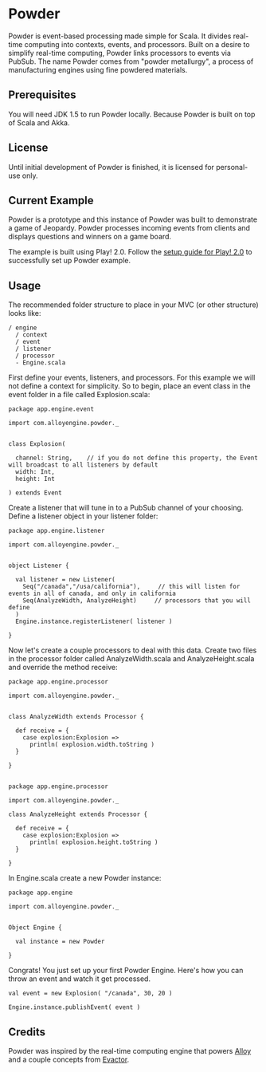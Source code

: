 Powder
======

Powder is event-based processing made simple for Scala. It divides real-time computing into contexts, events, and processors. Built on a desire to simplify real-time computing, Powder links processors to events via PubSub. The name Powder comes from "powder metallurgy", a process of manufacturing engines using fine powdered materials.

## Prerequisites
You will need JDK 1.5 to run Powder locally. Because Powder is built on top of Scala and Akka.

## License
Until initial development of Powder is finished, it is licensed for personal-use only.

## Current Example
Powder is a prototype and this instance of Powder was built to demonstrate a game of Jeopardy. Powder processes incoming events from clients and displays questions and winners on a game board.

The example is built using Play! 2.0. Follow the [setup guide for Play! 2.0](http://www.playframework.org/documentation/2.0.4/Installing) to successfully set up Powder example.

## Usage
The recommended folder structure to place in your MVC (or other structure) looks like:

    / engine
      / context
      / event
      / listener
      / processor
      - Engine.scala
      
First define your events, listeners, and processors. For this example we will not define a context for simplicity. So to begin, place an event class in the event folder in a file called Explosion.scala:

    package app.engine.event
    
    import com.alloyengine.powder._
    
    
    class Explosion(
    
      channel: String,    // if you do not define this property, the Event will broadcast to all listeners by default
      width: Int, 
      height: Int
      
    ) extends Event
    
Create a listener that will tune in to a PubSub channel of your choosing. Define a listener object in your listener folder:

    package app.engine.listener
    
    import com.alloyengine.powder._
    
    
    object Listener {
    
      val listener = new Listener(
        Seq("/canada","/usa/california"),     // this will listen for events in all of canada, and only in california
        Seq(AnalyzeWidth, AnalyzeHeight)     // processors that you will define
      )
      Engine.instance.registerListener( listener )
      
    }

Now let's create a couple processors to deal with this data. Create two files in the processor folder called AnalyzeWidth.scala and AnalyzeHeight.scala and override the method receive:

    package app.engine.processor
    
    import com.alloyengine.powder._
    
    
    class AnalyzeWidth extends Processor { 
    
      def receive = {
        case explosion:Explosion =>
          println( explosion.width.toString )
      }
    
    }


    package app.engine.processor
    
    import com.alloyengine.powder._
    
    class AnalyzeHeight extends Processor { 
    
      def receive = {
        case explosion:Explosion =>
          println( explosion.height.toString )
      }
    
    }
    
    
In Engine.scala create a new Powder instance:

    package app.engine
    
    import com.alloyengine.powder._
    
    
    Object Engine {
      
      val instance = new Powder
      
    }

Congrats! You just set up your first Powder Engine. Here's how you can throw an event and watch it get processed.

    val event = new Explosion( "/canada", 30, 20 )
    
    Engine.instance.publishEvent( event )


## Credits
Powder was inspired by the real-time computing engine that powers [Alloy](http://alloyengine.com) and a couple concepts from [Evactor](https://github.com/aorwall/evactor).

